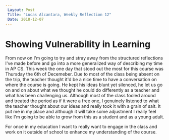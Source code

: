 ```yaml
---
 Layout: Post
 Title: "Lucas Alcantara, Weekly Reflection 12" 
 Date: 2018-12-07
---
```

# Showing Vulnerability in Learning

From now on I'm going to try and stray away from the structured reflections I've made before and go into a more generalized way
of describing my time in AP CS.
This week the one day that stood out the most for this course was Thursday the 6th of Decemeber.
Due to most of the class being absent on the trip, the teacher thought it'd be a nice time to have
a conversation on where the course is going. He kept his ideas blunt yet silenced, he let us go on 
and on about what we thought he could do differently as a teacher and what has been challenging us.
Although most of the class fooled around and treated the period as if it were a free one, I genuinely
listened to what the teacher thought about our ideas and really took it with a grain of salt. It put 
me in my place and although it will take some adjustment I really feel like I'm going to be able to grow 
from this as a student and as a young adult.
 
For once in my education I want to really want to engage in the class and work on it outside of 
school to enhance my understanding of the course.
